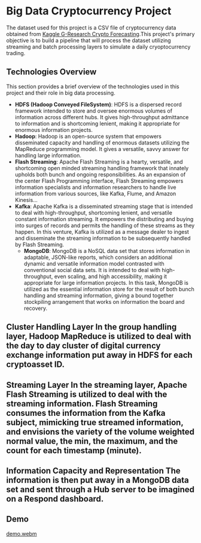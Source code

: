 # Big Data Cryptocurrency Project
  The dataset used for this project is a CSV file of cryptocurrency data obtained from [ Kaggle G-Research Crypto Forecasting](https://www.kaggle.com/competitions/g-research-crypto-forecasting/data).This project's primary objective is to build a pipeline that will process the dataset utilizing streaming and batch processing layers to simulate a daily cryoptocurrency trading.

  
 


## Technologies Overview

This section provides a brief overview of the technologies used in this project and their role in big data processing.

 - **HDFS (Hadoop Conveyed FileSystem)**: HDFS is a dispersed record framework intended to store and oversee enormous volumes of information across different hubs. It gives high-throughput admittance to information and is shortcoming lenient, making it appropriate for enormous information projects. 
- **Hadoop**: Hadoop is an open-source system that empowers disseminated capacity and handling of enormous datasets utilizing the MapReduce programming model. It gives a versatile, savvy answer for handling large information.
 - **Flash Streaming**: Apache Flash Streaming is a hearty, versatile, and shortcoming open minded streaming handling framework that innately upholds both bunch and ongoing responsibilities. As an expansion of the center Flash Programming interface, Flash Streaming empowers information specialists and information researchers to handle live information from various sources, like Kafka, Flume, and Amazon Kinesis...
 - **Kafka**: Apache Kafka is a disseminated streaming stage that is intended to deal with high-throughput, shortcoming lenient, and versatile constant information streaming. It empowers the distributing and buying into surges of records and permits the handling of these streams as they happen. In this venture, Kafka is utilized as a message dealer to ingest and disseminate the streaming information to be subsequently handled by Flash Streaming.
   - **MongoDB**: MongoDB is a NoSQL data set that stores information in adaptable, JSON-like reports, which considers an additional dynamic and versatile information model contrasted with conventional social data sets. It is intended to deal with high-throughput, even scaling, and high accessibility, making it appropriate for large information projects. In this task, MongoDB is utilized as the essential information store for the result of both bunch handling and streaming information, giving a bound together stockpiling arrangement that works on information the board and recovery. 
## Cluster Handling Layer In the group handling layer, Hadoop MapReduce is utilized to deal with the day to day cluster of digital currency exchange information put away in HDFS for each cryptoasset ID. 
## Streaming Layer In the streaming layer, Apache Flash Streaming is utilized to deal with the streaming information. Flash Streaming consumes the information from the Kafka subject, mimicking true streamed information, and envisions the variety of the volume weighted normal value, the min, the maximum, and the count for each timestamp (minute). 
## Information Capacity and Representation The information is then put away in a MongoDB data set and sent through a Hub server to be imagined on a Respond dashboard.

## Demo
[demo.webm](https://github.com/SamerBenMim/BigData-Pipeline-Hadoop-Kafka-Spark/assets/79151541/5fb26869-e5dd-4378-9705-b82489e1e458)



